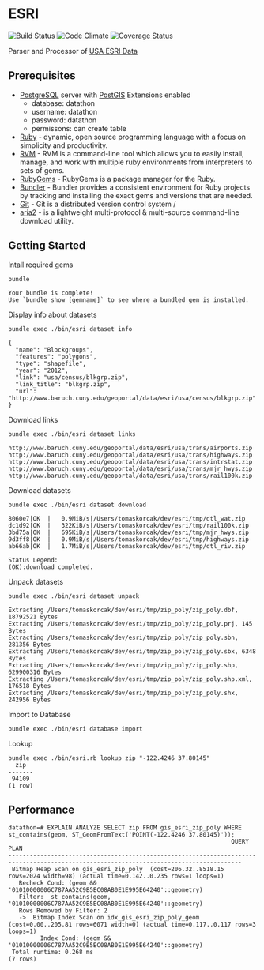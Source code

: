 # ESRI

[![Build Status](https://travis-ci.org/korczis/esri.svg?branch=master)](https://travis-ci.org/korczis/esri)
[![Code Climate](https://codeclimate.com/github/korczis/esri/badges/gpa.svg)](https://codeclimate.com/github/korczis/esri)
[![Coverage Status](https://coveralls.io/repos/korczis/esri/badge.png)](https://coveralls.io/r/korczis/esri)

Parser and Processor of [USA ESRI Data](http://www.baruch.cuny.edu/geoportal/data/esri/esri_usa.htm)

## Prerequisites

- [PostgreSQL](http://www.postgresql.org/) server with [PostGIS](http://postgis.net/install/) Extensions enabled
  - database: datathon
  - username: datathon
  - password: datathon
  - permissons: can create table
- [Ruby](https://www.ruby-lang.org/en/) -  dynamic, open source programming language with a focus on simplicity and productivity. 
- [RVM](http://rvm.io/) - RVM is a command-line tool which allows you to easily install, manage, and work with multiple ruby environments from interpreters to sets of gems.
- [RubyGems](https://rubygems.org/pages/download) - RubyGems is a package manager for the Ruby.
- [Bundler](http://bundler.io/) - Bundler provides a consistent environment for Ruby projects by tracking and installing the exact gems and versions that are needed. 
- [Git](http://git-scm.com/downloads) - Git is a distributed version control system /
- [aria2](http://aria2.sourceforge.net/) - is a lightweight multi-protocol & multi-source command-line download utility. 

## Getting Started

Intall required gems

```
bundle

Your bundle is complete!
Use `bundle show [gemname]` to see where a bundled gem is installed.
```

Display info about datasets

```
bundle exec ./bin/esri dataset info

{
  "name": "Blockgroups",
  "features": "polygons",
  "type": "shapefile",
  "year": "2012",
  "link": "usa/census/blkgrp.zip",
  "link_title": "blkgrp.zip",
  "url": "http://www.baruch.cuny.edu/geoportal/data/esri/usa/census/blkgrp.zip"
}
```

Download links

```
bundle exec ./bin/esri dataset links

http://www.baruch.cuny.edu/geoportal/data/esri/usa/trans/airports.zip
http://www.baruch.cuny.edu/geoportal/data/esri/usa/trans/highways.zip
http://www.baruch.cuny.edu/geoportal/data/esri/usa/trans/intrstat.zip
http://www.baruch.cuny.edu/geoportal/data/esri/usa/trans/mjr_hwys.zip
http://www.baruch.cuny.edu/geoportal/data/esri/usa/trans/rail100k.zip
```

Download datasets

```
bundle exec ./bin/esri dataset download

8060e7|OK  |   0.9MiB/s|/Users/tomaskorcak/dev/esri/tmp/dtl_wat.zip
dc1d92|OK  |   322KiB/s|/Users/tomaskorcak/dev/esri/tmp/rail100k.zip
3bd75a|OK  |   695KiB/s|/Users/tomaskorcak/dev/esri/tmp/mjr_hwys.zip
9d3ff8|OK  |   0.9MiB/s|/Users/tomaskorcak/dev/esri/tmp/highways.zip
ab66ab|OK  |   1.7MiB/s|/Users/tomaskorcak/dev/esri/tmp/dtl_riv.zip

Status Legend:
(OK):download completed.
```

Unpack datasets

```
bundle exec ./bin/esri dataset unpack

Extracting /Users/tomaskorcak/dev/esri/tmp/zip_poly/zip_poly.dbf, 18792521 Bytes
Extracting /Users/tomaskorcak/dev/esri/tmp/zip_poly/zip_poly.prj, 145 Bytes
Extracting /Users/tomaskorcak/dev/esri/tmp/zip_poly/zip_poly.sbn, 281356 Bytes
Extracting /Users/tomaskorcak/dev/esri/tmp/zip_poly/zip_poly.sbx, 6348 Bytes
Extracting /Users/tomaskorcak/dev/esri/tmp/zip_poly/zip_poly.shp, 629900316 Bytes
Extracting /Users/tomaskorcak/dev/esri/tmp/zip_poly/zip_poly.shp.xml, 176518 Bytes
Extracting /Users/tomaskorcak/dev/esri/tmp/zip_poly/zip_poly.shx, 242956 Bytes
```

Import to Database

```
bundle exec ./bin/esri database import
```

Lookup

```
bundle exec ./bin/esri.rb lookup zip "-122.4246 37.80145"
  zip
-------
 94109
(1 row)
```

## Performance 

```
datathon=# EXPLAIN ANALYZE SELECT zip FROM gis_esri_zip_poly WHERE st_contains(geom, ST_GeomFromText('POINT(-122.4246 37.80145)'));
                                                               QUERY PLAN
----------------------------------------------------------------------------------------------------------------------------------------
 Bitmap Heap Scan on gis_esri_zip_poly  (cost=206.32..8518.15 rows=2024 width=98) (actual time=0.142..0.235 rows=1 loops=1)
   Recheck Cond: (geom && '01010000006C787AA52C9B5EC08AB0E1E995E64240'::geometry)
   Filter: _st_contains(geom, '01010000006C787AA52C9B5EC08AB0E1E995E64240'::geometry)
   Rows Removed by Filter: 2
   ->  Bitmap Index Scan on idx_gis_esri_zip_poly_geom  (cost=0.00..205.81 rows=6071 width=0) (actual time=0.117..0.117 rows=3 loops=1)
         Index Cond: (geom && '01010000006C787AA52C9B5EC08AB0E1E995E64240'::geometry)
 Total runtime: 0.268 ms
(7 rows)

```
